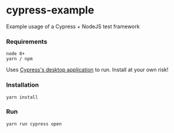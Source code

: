 # cypress-example
Example usage of a Cypress + NodeJS test framework

### Requirements
```
node 8+
yarn / npm
```
Uses [Cypress's desktop application](https://docs.cypress.io/guides/getting-started/installing-cypress.html#Installing) to run. Install at your own risk!

### Installation
```
yarn install
```

### Run
```
yarn run cypress open
```
